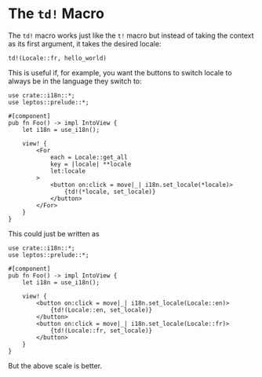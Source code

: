# The `td!` Macro

The `td!` macro works just like the `t!` macro but instead of taking the context as its first argument, it takes the desired locale:

```rust,ignore
td!(Locale::fr, hello_world)
```

This is useful if, for example, you want the buttons to switch locale to always be in the language they switch to:

```rust,ignore
use crate::i18n::*;
use leptos::prelude::*;

#[component]
pub fn Foo() -> impl IntoView {
    let i18n = use_i18n();

    view! {
        <For
            each = Locale::get_all
            key = |locale| **locale
            let:locale
        >
            <button on:click = move|_| i18n.set_locale(*locale)>
                {td!(*locale, set_locale)}
            </button>
        </For>
    }
}
```

This could just be written as

```rust,ignore
use crate::i18n::*;
use leptos::prelude::*;

#[component]
pub fn Foo() -> impl IntoView {
    let i18n = use_i18n();

    view! {
        <button on:click = move|_| i18n.set_locale(Locale::en)>
            {td!(Locale::en, set_locale)}
        </button>
        <button on:click = move|_| i18n.set_locale(Locale::fr)>
            {td!(Locale::fr, set_locale)}
        </button>
    }
}
```

But the above scale is better.
